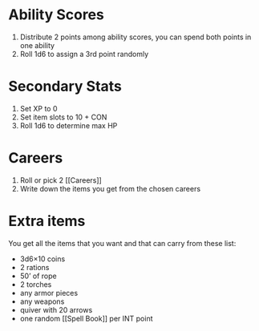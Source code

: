 # Ability Scores
1. Distribute 2 points among ability scores, you can spend both points in one ability
2. Roll 1d6 to assign a 3rd point randomly
# Secondary Stats
1. Set XP to 0
2. Set item slots to 10 + CON
3. Roll 1d6 to determine max HP
# Careers
1. Roll or pick 2 [[Careers]]
2. Write down the items you get from the chosen careers
# Extra items
You get all the items that you want and that can carry from these list:
- 3d6×10 coins
- 2 rations
- 50’ of rope
- 2 torches
- any armor pieces 
- any weapons
- quiver with 20 arrows
- one random [[Spell Book]] per INT point